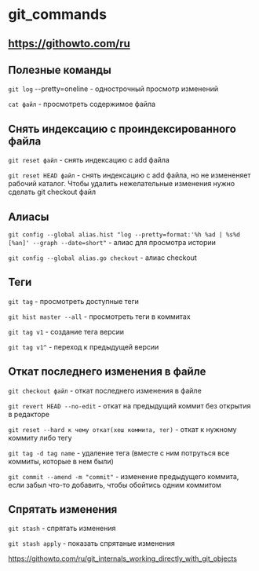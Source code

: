 # git_commands

## https://githowto.com/ru

## Полезные команды

```git log``` --pretty=oneline - однострочный просмотр изменений

```cat файл``` - просмотреть содержимое файла


## Снять индексацию с проиндексированного файла

```git reset файл``` - снять индексацию с add файла

```git reset HEAD файл``` - снять индексацию с add файла, но не измененяет рабочий каталог. Чтобы удалить нежелательные изменения нужно сделать git checkout файл

## Алиасы

```git config --global alias.hist "log --pretty=format:'%h %ad | %s%d [%an]' --graph --date=short"``` - алиас для просмотра истории

```git config --global alias.go checkout``` - алиас checkout

## Теги

```git tag``` - просмотреть доступные теги

```git hist master --all``` - просмотреть теги в коммитах

```git tag v1``` - создание тега версии

```git tag v1^``` - переход к предыдущей версии

## Откат последнего изменения в файле

```git checkout файл``` - откат последнего изменения в файле

```git revert HEAD --no-edit``` - откат на предыдущий коммит без открытия в редакторе

```git reset --hard к чему откат(хеш коммита, тег)``` - откат к нужному коммиту либо тегу

```git tag -d tag name``` - удаление тега (вместе с ним потруться все коммиты, которые в нем были) 

```git commit --amend -m "commit"``` - изменение предыдущего коммита, если забыл что-то добавить, чтобы обойтись одним коммитом

## Спрятать изменения

```git stash``` - спрятать изменения

```git stash apply``` - показать спрятаные изменения

https://githowto.com/ru/git_internals_working_directly_with_git_objects
